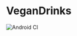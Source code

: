 # VeganDrinks

![Android CI](https://github.com/smbduknow/VeganDrinks/workflows/Android%20CI/badge.svg)
